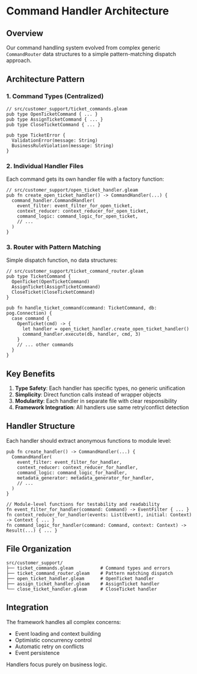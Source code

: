 # Command Handler Architecture

## Overview

Our command handling system evolved from complex generic `CommandRouter` data structures to a simple pattern-matching dispatch approach.

## Architecture Pattern

### 1. Command Types (Centralized)
```gleam
// src/customer_support/ticket_commands.gleam
pub type OpenTicketCommand { ... }
pub type AssignTicketCommand { ... }
pub type CloseTicketCommand { ... }

pub type TicketError {
  ValidationError(message: String)
  BusinessRuleViolation(message: String)
}
```

### 2. Individual Handler Files
Each command gets its own handler file with a factory function:

```gleam
// src/customer_support/open_ticket_handler.gleam
pub fn create_open_ticket_handler() -> CommandHandler(...) {
  command_handler.CommandHandler(
    event_filter: event_filter_for_open_ticket,
    context_reducer: context_reducer_for_open_ticket,
    command_logic: command_logic_for_open_ticket,
    // ...
  )
}
```

### 3. Router with Pattern Matching
Simple dispatch function, no data structures:

```gleam
// src/customer_support/ticket_command_router.gleam
pub type TicketCommand {
  OpenTicket(OpenTicketCommand)
  AssignTicket(AssignTicketCommand) 
  CloseTicket(CloseTicketCommand)
}

pub fn handle_ticket_command(command: TicketCommand, db: pog.Connection) {
  case command {
    OpenTicket(cmd) -> {
      let handler = open_ticket_handler.create_open_ticket_handler()
      command_handler.execute(db, handler, cmd, 3)
    }
    // ... other commands
  }
}
```

## Key Benefits

1. **Type Safety**: Each handler has specific types, no generic unification
2. **Simplicity**: Direct function calls instead of wrapper objects
3. **Modularity**: Each handler in separate file with clear responsibility
4. **Framework Integration**: All handlers use same retry/conflict detection

## Handler Structure

Each handler should extract anonymous functions to module level:

```gleam
pub fn create_handler() -> CommandHandler(...) {
  CommandHandler(
    event_filter: event_filter_for_handler,
    context_reducer: context_reducer_for_handler, 
    command_logic: command_logic_for_handler,
    metadata_generator: metadata_generator_for_handler,
    // ...
  )
}

// Module-level functions for testability and readability
fn event_filter_for_handler(command: Command) -> EventFilter { ... }
fn context_reducer_for_handler(events: List(Event), initial: Context) -> Context { ... }
fn command_logic_for_handler(command: Command, context: Context) -> Result(...) { ... }
```

## File Organization

```
src/customer_support/
├── ticket_commands.gleam          # Command types and errors
├── ticket_command_router.gleam    # Pattern matching dispatch  
├── open_ticket_handler.gleam      # OpenTicket handler
├── assign_ticket_handler.gleam    # AssignTicket handler
└── close_ticket_handler.gleam     # CloseTicket handler
```

## Integration

The framework handles all complex concerns:
- Event loading and context building
- Optimistic concurrency control  
- Automatic retry on conflicts
- Event persistence

Handlers focus purely on business logic.
